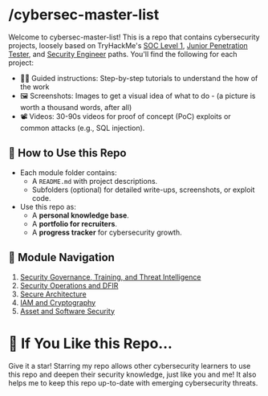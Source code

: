 # /cybersec-master-list

Welcome to cybersec-master-list! This is a repo that contains cybersecurity projects, loosely based on TryHackMe's [SOC Level 1](https://tryhackme.com/path/outline/soclevel1), [Junior Penetration Tester](https://tryhackme.com/path/outline/jrpenetrationtester), and [Security Engineer](https://tryhackme.com/path/outline/security-engineer-training) paths.
You'll find the following for each project:
- 👨‍🏫 Guided instructions: Step-by-step tutorials to understand the how of the work
- 🖼️ Screenshots: Images to get a visual idea of what to do - (a picture is worth a thousand words, after all)
- 📽️ Videos: 30-90s videos for proof of concept (PoC) exploits or common attacks (e.g., SQL injection).

## 🎯 How to Use this Repo
- Each module folder contains:
  - A `README.md` with project descriptions.
  - Subfolders (optional) for detailed write-ups, screenshots, or exploit code.
- Use this repo as:
  - A **personal knowledge base**.
  - A **portfolio for recruiters**.
  - A **progress tracker** for cybersecurity growth.
 

## 📌 Module Navigation
1. [Security Governance, Training, and Threat Intelligence](./01_GRC_Training_Threat_Intelligence)
2. [Security Operations and DFIR](./02_Security_Operations_and_DFIR)
3. [Secure Architecture](./03_Secure_Architecture)
4. [IAM and Cryptography](./04_IAM_and_Cryptography)
5. [Asset and Software Security](./05_Asset_and_Software_Security)

# 💫 If You Like this Repo...
Give it a star! Starring my repo allows other cybersecurity learners to use this repo and deepen their security knowledge, just like you and me! It also helps me to keep this repo up-to-date with emerging cybersecurity threats.
